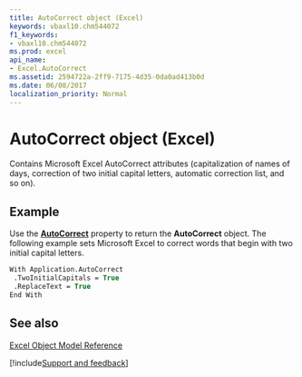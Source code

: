 ```yaml
---
title: AutoCorrect object (Excel)
keywords: vbaxl10.chm544072
f1_keywords:
- vbaxl10.chm544072
ms.prod: excel
api_name:
- Excel.AutoCorrect
ms.assetid: 2594722a-2ff9-7175-4d35-0da0ad413b0d
ms.date: 06/08/2017
localization_priority: Normal
---
```



# AutoCorrect object (Excel)

Contains Microsoft Excel AutoCorrect attributes (capitalization of names of days, correction of two initial capital letters, automatic correction list, and so on).


## Example

Use the  **[AutoCorrect](Excel.Application.AutoCorrect.md)** property to return the **AutoCorrect** object. The following example sets Microsoft Excel to correct words that begin with two initial capital letters.


```vb
With Application.AutoCorrect 
 .TwoInitialCapitals = True 
 .ReplaceText = True 
End With
```


## See also



[Excel Object Model Reference](overview/Excel/object-model.md)

[!include[Support and feedback](~/includes/feedback-boilerplate.md)]